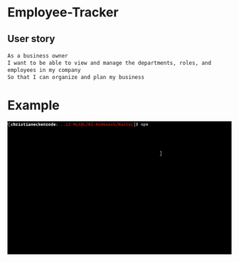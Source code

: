 # Employee-Tracker

## User story
```
As a business owner
I want to be able to view and manage the departments, roles, and employees in my company
So that I can organize and plan my business
```

# Example 

![Employee Tracker](Assets/employee-tracker.gif)